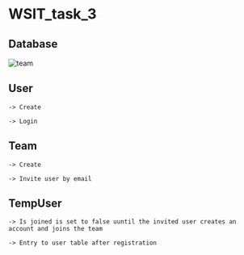 # WSIT_task_3


## Database 

![team](https://user-images.githubusercontent.com/65022657/194916317-83ae54ca-13cb-4e30-845b-e1261ac90108.png)

## User 

    -> Create
  
    -> Login

## Team

    -> Create
  
    -> Invite user by email
  
## TempUser

    -> Is joined is set to false uuntil the invited user creates an account and joins the team
  
    -> Entry to user table after registration
